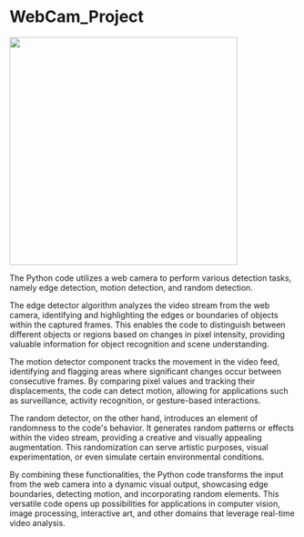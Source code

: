 # WebCam_Project
<img src="https://cdn.mos.cms.futurecdn.net/GHXErTuqfEXXqkAG2u4zhU-970-80.jpg.webp" width="400px">

The Python code utilizes a web camera to perform various detection tasks, namely edge detection, motion detection, and random detection. 

The edge detector algorithm analyzes the video stream from the web camera, identifying and highlighting the edges or boundaries of objects within the captured frames. This enables the code to distinguish between different objects or regions based on changes in pixel intensity, providing valuable information for object recognition and scene understanding.

The motion detector component tracks the movement in the video feed, identifying and flagging areas where significant changes occur between consecutive frames. By comparing pixel values and tracking their displacements, the code can detect motion, allowing for applications such as surveillance, activity recognition, or gesture-based interactions.

The random detector, on the other hand, introduces an element of randomness to the code's behavior. It generates random patterns or effects within the video stream, providing a creative and visually appealing augmentation. This randomization can serve artistic purposes, visual experimentation, or even simulate certain environmental conditions.

By combining these functionalities, the Python code transforms the input from the web camera into a dynamic visual output, showcasing edge boundaries, detecting motion, and incorporating random elements. This versatile code opens up possibilities for applications in computer vision, image processing, interactive art, and other domains that leverage real-time video analysis.
